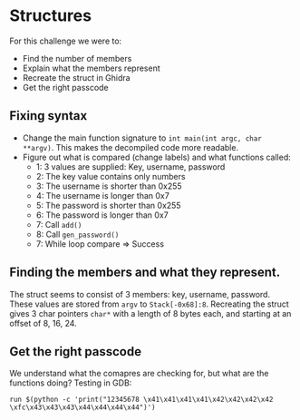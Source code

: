 # Structures
For this challenge we were to:
- Find the number of members
- Explain what the members represent
- Recreate the struct in Ghidra
- Get the right passcode

## Fixing syntax
- Change the main function signature to ```int main(int argc, char **argv)```. This makes the decompiled code more readable.
- Figure out what is compared (change labels) and what functions called:
    - 1: 3 values are supplied: Key, username, password
    - 2: The key value contains only numbers
    - 3: The username is shorter than 0x255
    - 4: The username is longer than 0x7
    - 5: The password is shorter than 0x255
    - 6: The password is longer than 0x7
    - 7: Call ```add()```
    - 8: Call ```gen_password()```
    - 7: While loop compare => Success 
    
## Finding the members and what they represent.
The struct seems to consist of 3 members: key, username, password. These values are stored from ```argv``` to ```Stack[-0x68]:8```. Recreating the struct gives 3
char pointers ```char*``` with a length of 8 bytes each, and starting at an offset of 8, 16, 24. 

## Get the right passcode
We understand what the comapres are checking for, but what are the functions doing?
Testing in GDB: 
```
run $(python -c 'print("12345678 \x41\x41\x41\x41\x42\x42\x42\x42 \xfc\x43\x43\x43\x44\x44\x44\x44")')
``` 
